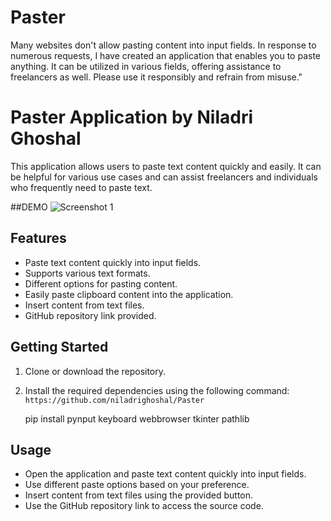 # Paster

Many websites don't allow pasting content into input fields. In response to numerous requests, I have created an application that enables you to paste anything. It can be utilized in various fields, offering assistance to freelancers as well. Please use it responsibly and refrain from misuse."

# Paster Application by Niladri Ghoshal

This application allows users to paste text content quickly and easily. It can be helpful for various use cases and can assist freelancers and individuals who frequently need to paste text.


##DEMO
![Screenshot 1](screenshots/screenshot1.png)



## Features
- Paste text content quickly into input fields.
- Supports various text formats.
- Different options for pasting content.
- Easily paste clipboard content into the application.
- Insert content from text files.
- GitHub repository link provided.

## Getting Started
1. Clone or download the repository.
2. Install the required dependencies using the following command:
   ```https://github.com/niladrighoshal/Paster```
   
   pip install pynput keyboard webbrowser tkinter pathlib


## Usage
- Open the application and paste text content quickly into input fields.
- Use different paste options based on your preference.
- Insert content from text files using the provided button.
- Use the GitHub repository link to access the source code.


